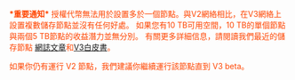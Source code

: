 ---
---

<p style="color:orangered;"><Strong>*重要通知*</Strong> 授權代幣無法用於設置多於一個節點。與V2網絡相比，在V3網絡上設置複數儲存節點並沒有任何好處。 如果您有10 TB可用空間，10 TB的單個節點與兩個5 TB節點的收益潛力並無分別。
有關更多詳細信息，請閱讀我們最近的儲存節點 <a href="https://storj.io/blog">網誌文章</a>和<a href="https://storj.io/white-paper">V3白皮書</a>。</p>
<p style="color:orangered;">如果你仍有運行 V2 節點，我們建議你繼續運行該節點直到 V3 beta。</p>